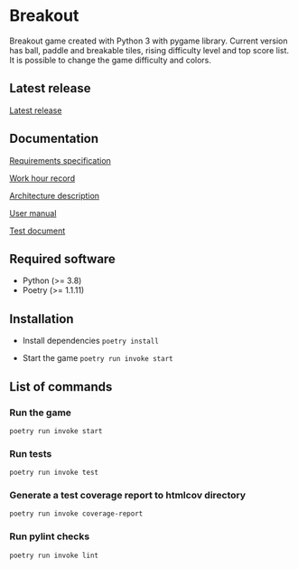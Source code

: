 # Breakout

Breakout game created with Python 3 with pygame library. Current version has ball, paddle and breakable tiles, rising difficulty level and top score list. It is possible to change the game difficulty and colors.

## Latest release

[Latest release](https://github.com/antonlep/ot-harjoitustyo/releases/tag/loppupalautus)

## Documentation
[Requirements specification](https://github.com/antonlep/ot-harjoitustyo/blob/master/dokumentaatio/requirements_specification.md)

[Work hour record](https://github.com/antonlep/ot-harjoitustyo/blob/master/dokumentaatio/work_hours.md)

[Architecture description](https://github.com/antonlep/ot-harjoitustyo/blob/master/dokumentaatio/arkkitehtuuri.md)

[User manual](https://github.com/antonlep/ot-harjoitustyo/blob/master/dokumentaatio/manual.md)

[Test document](https://github.com/antonlep/ot-harjoitustyo/blob/master/dokumentaatio/testing.md)

## Required software

- Python (>= 3.8)
- Poetry (>= 1.1.11)

## Installation

- Install dependencies `poetry install`

- Start the game `poetry run invoke start`

## List of commands

### Run the game

`poetry run invoke start`

### Run tests

`poetry run invoke test`

### Generate a test coverage report to htmlcov directory

`poetry run invoke coverage-report`

### Run pylint checks

`poetry run invoke lint`
